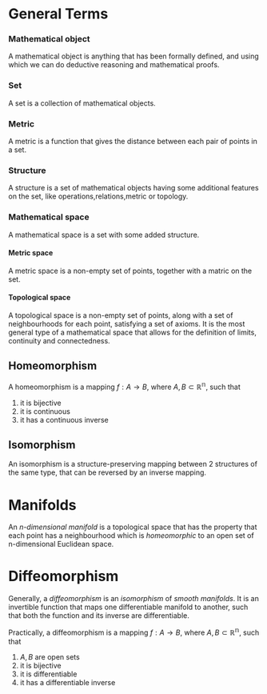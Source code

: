 # General Terms
### Mathematical object
A mathematical object is anything that has been formally defined, and using which we can do deductive reasoning and mathematical proofs.

### Set
A set is a collection of mathematical objects.

### Metric
A metric is a function that gives the distance between each pair of points in a set.

### Structure
A structure is a set of mathematical objects having some additional features on the set, like operations,relations,metric or topology.

### Mathematical space
A mathematical space is a set with some added structure.

#### Metric space
A metric space is a non-empty set of points, together with a matric on the set.

#### Topological space
A topological space is a non-empty set of points, along with a set of neighbourhoods for each point, satisfying a set of axioms. It is the most general type of a mathematical space that allows for the definition of limits, continuity and connectedness.


## Homeomorphism 
A homeomorphism is a mapping $f:A\rightarrow B$, where $A,B\subset\mathbb{R^n}$, such that
1. it is bijective
2. it is continuous
3. it has a continuous inverse

## Isomorphism
An isomorphism is a structure-preserving mapping between 2 structures of the same type, that can be reversed by an inverse mapping.

# Manifolds
An *n-dimensional manifold* is a topological space that has the property that each point has a neighbourhood which is *homeomorphic* to an open set of n-dimensional Euclidean space.

# Diffeomorphism
Generally, a *diffeomorphism* is an *isomorphism* of *smooth manifolds*. 
It is an invertible function that maps one differentiable manifold to another, such that both the function and its inverse are differentiable.

Practically, a diffeomorphism is a mapping $f:A\rightarrow B$, where $A,B\subset\mathbb{R^n}$, such that
1. $A,B$ are open sets
2. it is bijective
3. it is differentiable
4. it has a differentiable inverse